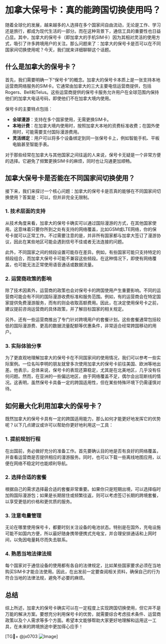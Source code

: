 # 加拿大保号卡：真的能跨国切换使用吗？

随着全球化的发展，越来越多的人选择在多个国家间自由流动，无论是工作、学习还是旅行，都成为现代生活的一部分。而在这种背景下，通信工具的重要性也日益凸显。其中，加拿大的保号卡（即加拿大的手机SIM卡）因为其相对灵活的使用方式，吸引了许多跨境用户的关注。那么问题来了：加拿大的保号卡是否可以在不同国家间切换使用呢？今天，我们就来详细聊聊这个话题。

## 什么是加拿大的保号卡？

首先，我们需要明确一下“保号卡”的概念。加拿大的保号卡本质上是一张支持本地运营商网络服务的SIM卡。它通常由加拿大的三大主要电信运营商提供，包括Rogers、Bell和Telus。这些运营商提供的保号卡服务允许用户在全球范围内保持他们的加拿大电话号码，即使他们不在加拿大境内使用。

保号卡的主要特点包括：
- **全球漫游**：支持在多个国家使用，无需更换SIM卡。
- **本地计费**：在加拿大境内使用时，按照加拿大本地的资费标准收费；在国外使用时，可能需要支付国际漫游费用。
- **灵活绑定**：用户可以将多个设备绑定到同一张保号卡上，例如智能手机、平板电脑甚至智能手表。

对于那些经常在加拿大与其他国家之间往返的人来说，保号卡无疑是一个非常方便的选择。它避免了频繁更换SIM卡的麻烦，同时也让沟通更加顺畅。

## 加拿大保号卡是否能在不同国家间切换使用？

接下来，我们来探讨一个核心问题：加拿大的保号卡是否真的能够在不同国家间切换使用？答案是：可以，但并非完全无限制。

### 1. **技术层面的支持**
从技术角度来看，加拿大的保号卡确实可以通过国际漫游的方式，在其他国家使用。这意味着只要你所到之处有支持的网络覆盖，比如GSM或LTE网络，你的保号卡就可以正常工作。不过需要注意的是，并非所有国家都与加拿大签订了漫游协议，因此在某些地区可能会遇到信号不佳或者无法连接的问题。

此外，不同国家之间的频段设置可能存在差异。例如，有些国家可能只支持特定的频段组合，而加拿大保号卡可能不兼容这些频段。在这种情况下，即使有网络覆盖，也可能无法正常使用语音通话或数据流量。

### 2. **运营商政策的影响**
除了技术因素外，运营商的政策也会对保号卡的跨国使用产生重要影响。不同的运营商可能会有不同的国际漫游收费标准和服务范围。例如，有的运营商会在特定国家提供免费漫游服务，而有的则会收取高额费用。因此，在决定使用保号卡之前，建议提前咨询运营商的具体政策，并了解目标国家的相关规定。

另外，还有一些运营商推出了专门针对跨境用户的套餐计划。这些套餐通常包括较低的国际漫游费、更高的数据流量配额等优惠条件，非常适合经常跨国移动的用户。

### 3. **实际体验分享**
为了更直观地理解加拿大的保号卡在不同国家间的使用情况，我们可以参考一些实际案例。一位名叫李明的朋友就曾多次使用加拿大的保号卡前往美国、欧洲等地出差。他表示，总体来说，保号卡的表现还算稳定，尤其是在北美地区，几乎没有任何问题。然而，在亚洲的一些偏远地区，由于网络覆盖不足，偶尔会出现断线的情况。这表明，虽然保号卡具备一定的跨国适用性，但在某些特殊环境下仍需谨慎对待。

## 如何最大化利用加拿大的保号卡？

既然加拿大的保号卡具有一定的跨国适用能力，那么如何才能更好地发挥它的优势呢？以下几点建议或许可以帮助你更好地利用这一工具：

### 1. **提前规划行程**
在出国前，务必做好充分的准备工作。首先要确认目的地是否有良好的网络覆盖，并查看运营商是否提供相应的漫游服务。同时，也可以下载一些离线地图应用，以便在网络不稳定时也能顺利导航。

### 2. **选择合适的套餐**
根据自己的需求选择最合适的套餐非常重要。如果你只是短期出境，可以选择临时加购国际漫游包；如果是长期居住或频繁往返，则可以考虑签订长期的跨境套餐，以享受更低的价格和更优质的服务。

### 3. **注意电量管理**
无论在哪里使用保号卡，都要时刻关注设备的电池状态。特别是在国外，充电设施可能不如国内方便，所以最好随身携带便携式充电宝，并合理安排通话和上网时间，以免因电量耗尽而失去联系。

### 4. **熟悉当地法律法规**
每个国家对于通信设备的使用都有各自的法律规定，比如某些国家要求必须在当地购买SIM卡才能合法使用。因此，在出发前一定要查阅相关资料，确保自己的行为符合当地的法律法规，避免不必要的麻烦。

## 总结

综上所述，加拿大的保号卡确实可以在一定程度上实现跨国切换使用，但它并不是万能的解决方案。要想充分利用保号卡的优势，就需要综合考虑技术条件、运营商政策以及个人需求等多个方面。希望本文能够帮助大家更好地理解和运用这一工具，在未来的跨境旅途中更加得心应手！

[TG💪+ @jx0703 ![Image](https://github.com/user-attachments/assets/dbca1d08-cadb-493c-b0ec-ad6f7a83f270)]